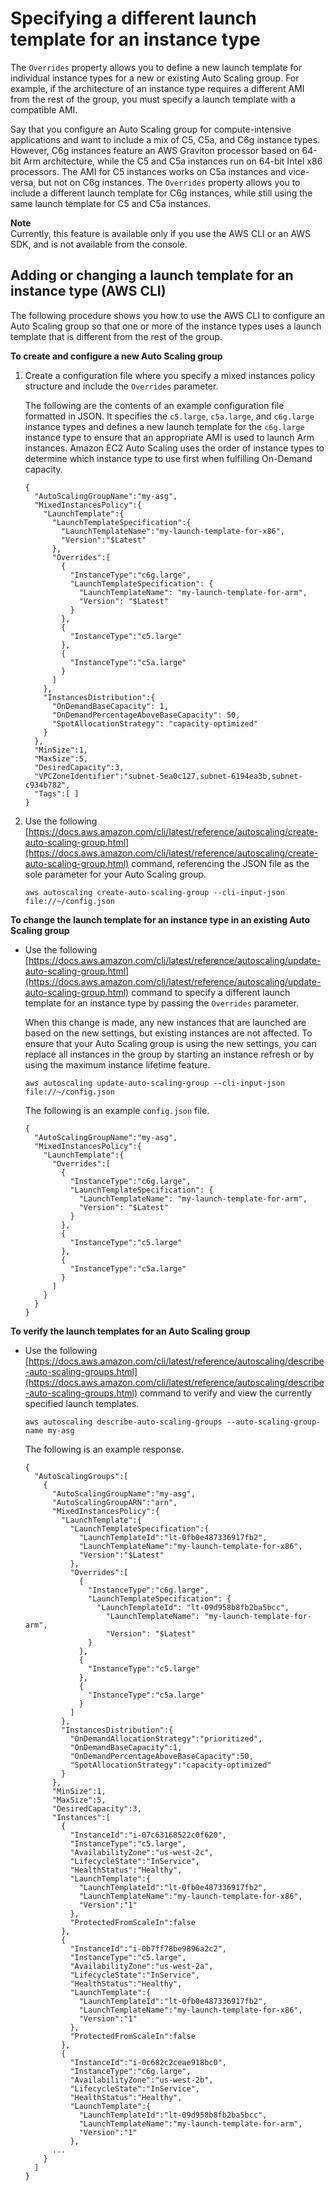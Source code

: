 # Specifying a different launch template for an instance type<a name="asg-launch-template-overrides"></a>

The `Overrides` property allows you to define a new launch template for individual instance types for a new or existing Auto Scaling group\. For example, if the architecture of an instance type requires a different AMI from the rest of the group, you must specify a launch template with a compatible AMI\. 

Say that you configure an Auto Scaling group for compute\-intensive applications and want to include a mix of C5, C5a, and C6g instance types\. However, C6g instances feature an AWS Graviton processor based on 64\-bit Arm architecture, while the C5 and C5a instances run on 64\-bit Intel x86 processors\. The AMI for C5 instances works on C5a instances and vice\-versa, but not on C6g instances\. The `Overrides` property allows you to include a different launch template for C6g instances, while still using the same launch template for C5 and C5a instances\.

**Note**  
Currently, this feature is available only if you use the AWS CLI or an AWS SDK, and is not available from the console\.

## Adding or changing a launch template for an instance type \(AWS CLI\)<a name="launch-template-overrides-cli"></a>

The following procedure shows you how to use the AWS CLI to configure an Auto Scaling group so that one or more of the instance types uses a launch template that is different from the rest of the group\. 

**To create and configure a new Auto Scaling group**

1. Create a configuration file where you specify a mixed instances policy structure and include the `Overrides` parameter\. 

   The following are the contents of an example configuration file formatted in JSON\. It specifies the `c5.large`, `c5a.large`, and `c6g.large` instance types and defines a new launch template for the `c6g.large` instance type to ensure that an appropriate AMI is used to launch Arm instances\. Amazon EC2 Auto Scaling uses the order of instance types to determine which instance type to use first when fulfilling On\-Demand capacity\.

   ```
   {
     "AutoScalingGroupName":"my-asg",
     "MixedInstancesPolicy":{
       "LaunchTemplate":{
         "LaunchTemplateSpecification":{
           "LaunchTemplateName":"my-launch-template-for-x86",
           "Version":"$Latest"
         },
         "Overrides":[
           {
             "InstanceType":"c6g.large",
             "LaunchTemplateSpecification": {
               "LaunchTemplateName": "my-launch-template-for-arm",
               "Version": "$Latest"
             }
           },
           {
             "InstanceType":"c5.large"
           },
           {
             "InstanceType":"c5a.large"
           }
         ]
       },
       "InstancesDistribution":{
         "OnDemandBaseCapacity": 1,
         "OnDemandPercentageAboveBaseCapacity": 50,
         "SpotAllocationStrategy": "capacity-optimized"
       }
     },
     "MinSize":1,
     "MaxSize":5,
     "DesiredCapacity":3,
     "VPCZoneIdentifier":"subnet-5ea0c127,subnet-6194ea3b,subnet-c934b782",
     "Tags":[ ]
   }
   ```

1. Use the following [https://docs.aws.amazon.com/cli/latest/reference/autoscaling/create-auto-scaling-group.html](https://docs.aws.amazon.com/cli/latest/reference/autoscaling/create-auto-scaling-group.html) command, referencing the JSON file as the sole parameter for your Auto Scaling group\.

   ```
   aws autoscaling create-auto-scaling-group --cli-input-json file://~/config.json
   ```

**To change the launch template for an instance type in an existing Auto Scaling group**
+ Use the following [https://docs.aws.amazon.com/cli/latest/reference/autoscaling/update-auto-scaling-group.html](https://docs.aws.amazon.com/cli/latest/reference/autoscaling/update-auto-scaling-group.html) command to specify a different launch template for an instance type by passing the `Overrides` parameter\. 

  When this change is made, any new instances that are launched are based on the new settings, but existing instances are not affected\. To ensure that your Auto Scaling group is using the new settings, you can replace all instances in the group by starting an instance refresh or by using the maximum instance lifetime feature\.

  ```
  aws autoscaling update-auto-scaling-group --cli-input-json file://~/config.json
  ```

  The following is an example `config.json` file\. 

  ```
  {
    "AutoScalingGroupName":"my-asg",
    "MixedInstancesPolicy":{
      "LaunchTemplate":{
        "Overrides":[
          {
            "InstanceType":"c6g.large",
            "LaunchTemplateSpecification": {
              "LaunchTemplateName": "my-launch-template-for-arm",
              "Version": "$Latest"
            }
          },
          {
            "InstanceType":"c5.large"
          },
          {
            "InstanceType":"c5a.large"
          }
        ]
      }
    }
  }
  ```

**To verify the launch templates for an Auto Scaling group**
+ Use the following [https://docs.aws.amazon.com/cli/latest/reference/autoscaling/describe-auto-scaling-groups.html](https://docs.aws.amazon.com/cli/latest/reference/autoscaling/describe-auto-scaling-groups.html) command to verify and view the currently specified launch templates\. 

  ```
  aws autoscaling describe-auto-scaling-groups --auto-scaling-group-name my-asg
  ```

  The following is an example response\.

  ```
  {
    "AutoScalingGroups":[
      {
        "AutoScalingGroupName":"my-asg",
        "AutoScalingGroupARN":"arn",
        "MixedInstancesPolicy":{
          "LaunchTemplate":{
            "LaunchTemplateSpecification":{
              "LaunchTemplateId":"lt-0fb0e487336917fb2",
              "LaunchTemplateName":"my-launch-template-for-x86",
              "Version":"$Latest"
            },
            "Overrides":[
              {
                "InstanceType":"c6g.large",
                "LaunchTemplateSpecification": {
                  "LaunchTemplateId": "lt-09d958b8fb2ba5bcc",
                    "LaunchTemplateName": "my-launch-template-for-arm",
                    "Version": "$Latest"
                }
              },
              {
                "InstanceType":"c5.large"
              },
              {
                "InstanceType":"c5a.large"
              }
            ]
          },
          "InstancesDistribution":{
            "OnDemandAllocationStrategy":"prioritized",
            "OnDemandBaseCapacity":1,
            "OnDemandPercentageAboveBaseCapacity":50,
            "SpotAllocationStrategy":"capacity-optimized"
          }
        },
        "MinSize":1,
        "MaxSize":5,
        "DesiredCapacity":3,
        "Instances":[
          {
            "InstanceId":"i-07c63168522c0f620",
            "InstanceType":"c5.large",
            "AvailabilityZone":"us-west-2c",
            "LifecycleState":"InService",
            "HealthStatus":"Healthy",
            "LaunchTemplate":{
              "LaunchTemplateId":"lt-0fb0e487336917fb2",
              "LaunchTemplateName":"my-launch-template-for-x86",
              "Version":"1"
            },
            "ProtectedFromScaleIn":false
          },
          {
            "InstanceId":"i-0b7ff78be9896a2c2",
            "InstanceType":"c5.large",
            "AvailabilityZone":"us-west-2a",
            "LifecycleState":"InService",
            "HealthStatus":"Healthy",
            "LaunchTemplate":{
              "LaunchTemplateId":"lt-0fb0e487336917fb2",
              "LaunchTemplateName":"my-launch-template-for-x86",
              "Version":"1"
            },
            "ProtectedFromScaleIn":false
          },
          {
            "InstanceId":"i-0c682c2ceae918bc0",
            "InstanceType":"c6g.large",
            "AvailabilityZone":"us-west-2b",
            "LifecycleState":"InService",
            "HealthStatus":"Healthy",
            "LaunchTemplate":{
              "LaunchTemplateId":"lt-09d958b8fb2ba5bcc",
              "LaunchTemplateName":"my-launch-template-for-arm",
              "Version":"1"
            },
        ...
      }
    ]
  }
  ```
